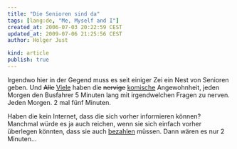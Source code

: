```yaml
---
title: "Die Senioren sind da"
tags: [lang:de, "Me, Myself and I"]
created_at: 2006-07-03 20:22:59 CEST
updated_at: 2009-07-06 21:25:56 CEST
author: Holger Just

kind: article
publish: true
---
```


Irgendwo hier in der Gegend muss es seit einiger Zei ein Nest von Senioren geben. Und <del>Alle</del> <ins>Viele</ins> haben die <del>nervige</del> <ins>komische</ins> Angewohnheit, jeden Morgen den Busfahrer 5 Minuten lang mit irgendwelchen Fragen zu nerven. Jeden Morgen. 2 mal fünf Minuten.

Haben die kein Internet, dass die sich vorher informieren können? Manchmal würde es ja auch reichen, wenn sie sich einfach vorher überlegen könnten, dass sie auch [bezahlen](/2006/06/die-jugend-beim-burger-koenig) müssen. Dann wären es nur 2 Minuten...
